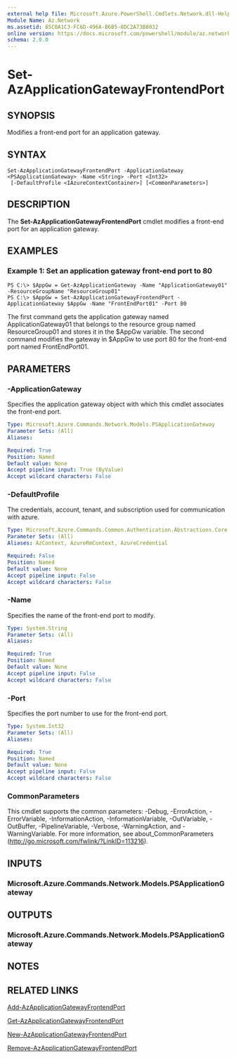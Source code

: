 ```yaml
---
external help file: Microsoft.Azure.PowerShell.Cmdlets.Network.dll-Help.xml
Module Name: Az.Network
ms.assetid: 85C0A1C3-FC6D-496A-B6B5-8DC2A73B8032
online version: https://docs.microsoft.com/powershell/module/az.network/set-azapplicationgatewayfrontendport
schema: 2.0.0
---
```


# Set-AzApplicationGatewayFrontendPort

## SYNOPSIS
Modifies a front-end port for an application gateway.

## SYNTAX

```
Set-AzApplicationGatewayFrontendPort -ApplicationGateway <PSApplicationGateway> -Name <String> -Port <Int32>
 [-DefaultProfile <IAzureContextContainer>] [<CommonParameters>]
```

## DESCRIPTION
The **Set-AzApplicationGatewayFrontendPort** cmdlet modifies a front-end port for an
application gateway.

## EXAMPLES

### Example 1: Set an application gateway front-end port to 80
```
PS C:\> $AppGw = Get-AzApplicationGateway -Name "ApplicationGateway01" -ResourceGroupName "ResourceGroup01"
PS C:\> $AppGw = Set-AzApplicationGatewayFrontendPort -ApplicationGateway $AppGw -Name "FrontEndPort01" -Port 80
```

The first command gets the application gateway named ApplicationGateway01 that belongs to the
resource group named ResourceGroup01 and stores it in the $AppGw variable.
The second command modifies the gateway in $AppGw to use port 80 for the front-end port named
FrontEndPort01.

## PARAMETERS

### -ApplicationGateway
Specifies the application gateway object with which this cmdlet associates the front-end port.

```yaml
Type: Microsoft.Azure.Commands.Network.Models.PSApplicationGateway
Parameter Sets: (All)
Aliases:

Required: True
Position: Named
Default value: None
Accept pipeline input: True (ByValue)
Accept wildcard characters: False
```

### -DefaultProfile
The credentials, account, tenant, and subscription used for communication with azure.

```yaml
Type: Microsoft.Azure.Commands.Common.Authentication.Abstractions.Core.IAzureContextContainer
Parameter Sets: (All)
Aliases: AzContext, AzureRmContext, AzureCredential

Required: False
Position: Named
Default value: None
Accept pipeline input: False
Accept wildcard characters: False
```

### -Name
Specifies the name of the front-end port to modify.

```yaml
Type: System.String
Parameter Sets: (All)
Aliases:

Required: True
Position: Named
Default value: None
Accept pipeline input: False
Accept wildcard characters: False
```

### -Port
Specifies the port number to use for the front-end port.

```yaml
Type: System.Int32
Parameter Sets: (All)
Aliases:

Required: True
Position: Named
Default value: None
Accept pipeline input: False
Accept wildcard characters: False
```

### CommonParameters
This cmdlet supports the common parameters: -Debug, -ErrorAction, -ErrorVariable, -InformationAction, -InformationVariable, -OutVariable, -OutBuffer, -PipelineVariable, -Verbose, -WarningAction, and -WarningVariable. For more information, see about_CommonParameters (http://go.microsoft.com/fwlink/?LinkID=113216).

## INPUTS

### Microsoft.Azure.Commands.Network.Models.PSApplicationGateway

## OUTPUTS

### Microsoft.Azure.Commands.Network.Models.PSApplicationGateway

## NOTES

## RELATED LINKS

[Add-AzApplicationGatewayFrontendPort](./Add-AzApplicationGatewayFrontendPort.md)

[Get-AzApplicationGatewayFrontendPort](./Get-AzApplicationGatewayFrontendPort.md)

[New-AzApplicationGatewayFrontendPort](./New-AzApplicationGatewayFrontendPort.md)

[Remove-AzApplicationGatewayFrontendPort](./Remove-AzApplicationGatewayFrontendPort.md)
